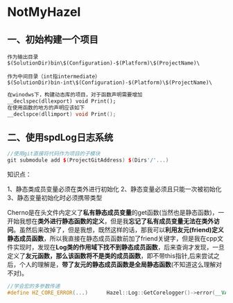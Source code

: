 # NotMyHazel

## 一、初始构建一个项目

```
作为输出目录
$(SolutionDir)bin\$(Configuration)-$(Platform)\$(ProjectName)\

作为中间目录（int指intermediate）
$(SolutionDir)bin-int\$(Configuration)-$(Platform)\$(ProjectName)\ 
```

```cpp
在winodws下，构建动态库的项目，对于函数声明需要增加
__declspec(dllexport) void Print();
在使用函数的地方的声明应该如下
__declspce(dllimport) void Print();
```

## 二、使用spdLog日志系统

```cpp
//使用git直接将代码作为项目的子模块
git submodule add $(ProjectGitAddress) $(Dirs'/'...)
```

知识点：

1、静态类成员变量必须在类外进行初始化
2、静态变量必须且只能一次被初始化
3、静态变量初始化时必须携带类型

Cherno是在头文件内定义了**私有静态成员变量**的get函数(当然也是静态函数)，一开始我想在**类外进行静态函数的定义**，但是我**忘记了私有成员变量无法在类外访问**。虽然后来改掉了，但是我想，既然这样的话，那我可以**利用友元(friend)定义静态成员函数**，所以我直接在静态成员函数前加了friend关键字，但是我在cpp文件实现时，发现在**Log类的作用域下找不到静态成员函数**，后来查询才发现，一旦定义了**友元函数，那么该函数将不是类的成员函数**，即不带this指针,后来尝试之后，个人的理解是，**带了友元的静态成员函数是全局静态函数**(不知道这么理解对不对)。

```cpp
//学会宏的多参数传递
#define HZ_CORE_ERROR(...)		Hazel::Log::GetCorelogger()->error(__VA_ARGS__)
```